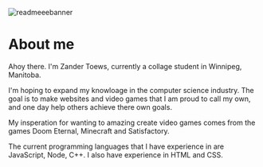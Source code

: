 ![readmeeebanner](https://github.com/ZphoenixT/ReadMe-Banner/assets/149821497/ff576132-d4f1-4a9e-8922-d9da523603c9)

# About me

Ahoy there. I'm Zander Toews, currently a collage student in Winnipeg, Manitoba.

I'm hoping to expand my knowloage in the computer science industry. The goal is to make websites and video games that I am proud to call my own, and one day help others achieve there own goals. 

My insperation for wanting to amazing create video games comes from the games Doom Eternal, Minecraft and Satisfactory.

The current programming languages that I have experience in are JavaScript, Node, C++. I also have experience in HTML and CSS.
  
  

